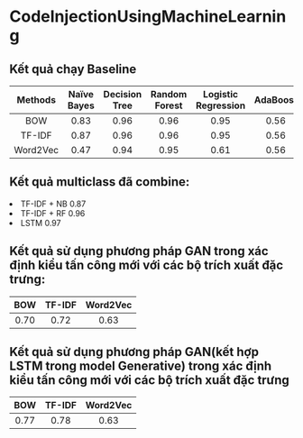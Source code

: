 # CodeInjectionUsingMachineLearning

## Kết quả chạy Baseline
|Methods|Naïve Bayes|	Decision Tree|	Random Forest|	Logistic Regression|	AdaBoost|
|:-----:|:----------:|:------------:|:-------------:|:-------------------:|:--------:|
|BOW|	0.83|	0.96|	0.96|	0.95|	0.56|
|TF-IDF|	0.87|	0.96|	0.96|	0.95|	0.56|
|Word2Vec|	0.47|	0.94|	0.95|	0.61|	0.56|

## Kết quả multiclass đã combine:
<li>TF-IDF + NB	0.87</li>
<li>TF-IDF + RF	0.96</li>
<li>LSTM	0.97</li>

## Kết quả sử dụng phương pháp GAN trong xác định kiểu tấn công mới với các bộ trích xuất đặc trưng:
|BOW|TF-IDF|Word2Vec|
|:-----:|:----------:|:------------:|
|0.70|0.72|0.63|

## Kết quả sử dụng phương pháp GAN(kết hợp LSTM trong model Generative) trong xác định kiểu tấn công mới với các bộ trích xuất đặc trưng
|BOW|TF-IDF|Word2Vec|
|:-----:|:----------:|:------------:|
|0.77|0.78|0.63|
